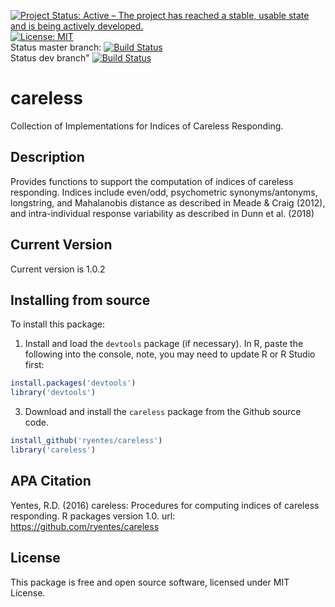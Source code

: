 [![Project Status: Active – The project has reached a stable, usable state and is being actively developed.](http://www.repostatus.org/badges/latest/active.svg)](http://www.repostatus.org/#active)
[![License: MIT](https://img.shields.io/badge/License-MIT-yellow.svg)](https://opensource.org/licenses/MIT)<br/>
Status master branch: [![Build Status](https://travis-ci.org/ryentes/careless.svg?branch=master)](https://travis-ci.org/ryentes/careless)<br/>
Status dev branch" [![Build Status](https://travis-ci.org/ryentes/careless.svg?branch=dev)](https://travis-ci.org/ryentes/careless)

# careless

Collection of Implementations for Indices of Careless Responding.

## Description

Provides functions to support the computation of indices of careless responding. Indices include even/odd, psychometric synonyms/antonyms, longstring, and Mahalanobis distance as described in Meade & Craig (2012), and intra-individual response variability as described in Dunn et al. (2018)

## Current Version

Current version is 1.0.2

## Installing from source

To install this package:

1) Install and load the `devtools` package (if necessary). In R, paste the following into the console, note, you may need to update R or R Studio first:

```r
install.packages('devtools')
library('devtools')
```

3) Download and install the `careless` package from the Github source code.

```r
install_github('ryentes/careless')
library('careless')
```

## APA Citation
Yentes, R.D. (2016) careless: Procedures for computing indices of careless responding. R packages version 1.0. url: https://github.com/ryentes/careless

## License

This package is free and open source software, licensed under MIT License.
